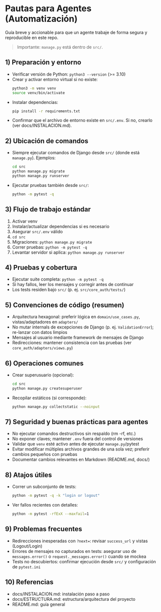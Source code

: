 # Pautas para Agentes (Automatización)

Guía breve y accionable para que un agente trabaje de forma segura y reproducible en este repo.

> Importante: `manage.py` está dentro de `src/`.

## 1) Preparación y entorno

- Verificar versión de Python: `python3 --version` (>= 3.10)
- Crear y activar entorno virtual si no existe:
  ```bash
  python3 -m venv venv
  source venv/bin/activate
  ```
- Instalar dependencias:
  ```bash
  pip install -r requirements.txt
  ```
- Confirmar que el archivo de entorno existe en `src/.env`. Si no, crearlo (ver docs/INSTALACION.md).

## 2) Ubicación de comandos

- Siempre ejecutar comandos de Django desde `src/` (donde está `manage.py`). Ejemplos:
  ```bash
  cd src
  python manage.py migrate
  python manage.py runserver
  ```
- Ejecutar pruebas también desde `src/`:
  ```bash
  python -m pytest -q
  ```

## 3) Flujo de trabajo estándar

1. Activar venv
2. Instalar/actualizar dependencias si es necesario
3. Asegurar `src/.env` válido
4. `cd src`
5. Migraciones: `python manage.py migrate`
6. Correr pruebas: `python -m pytest -q`
7. Levantar servidor si aplica: `python manage.py runserver`

## 4) Pruebas y cobertura

- Ejecutar suite completa: `python -m pytest -q`
- Si hay fallos, leer los mensajes y corregir antes de continuar
- Los tests residen bajo `src/` (p. ej. `src/core_auth/tests/`)

## 5) Convenciones de código (resumen)

- Arquitectura hexagonal: preferir lógica en `domain/use_cases.py`, vistas/adaptadores en `adapters/`
- No mutar internals de excepciones de Django (p. ej. `ValidationError`); re-lanzar con datos limpios
- Mensajes al usuario mediante framework de mensajes de Django
- Redirecciones: mantener consistencia con las pruebas (ver `core_auth/adapters/views.py`)

## 6) Operaciones comunes

- Crear superusuario (opcional):
  ```bash
  cd src
  python manage.py createsuperuser
  ```
- Recopilar estáticos (si corresponde):
  ```bash
  python manage.py collectstatic --noinput
  ```

## 7) Seguridad y buenas prácticas para agentes

- No ejecutar comandos destructivos sin respaldo (rm -rf, etc.)
- No exponer claves; mantener `.env` fuera del control de versiones
- Validar que `venv` esté activo antes de ejecutar `manage.py`/pytest
- Evitar modificar múltiples archivos grandes de una sola vez; preferir cambios pequeños con pruebas
- Documentar cambios relevantes en Markdown (README.md, docs/)

## 8) Atajos útiles

- Correr un subconjunto de tests:
  ```bash
  python -m pytest -q -k "login or logout"
  ```
- Ver fallos recientes con detalles:
  ```bash
  python -m pytest -rfExX --maxfail=1
  ```

## 9) Problemas frecuentes

- Redirecciones inesperadas con `?next=`: revisar `success_url` y vistas (Logout/Login)
- Errores de mensajes no capturados en tests: asegurar uso de `messages.error()` o `request._messages.error()` cuando se mockea
- Tests no descubiertos: confirmar ejecución desde `src/` y configuración de `pytest.ini`

## 10) Referencias

- docs/INSTALACION.md: instalación paso a paso
- docs/ESTRUCTURA.md: estructura/arquitectura del proyecto
- README.md: guía general
